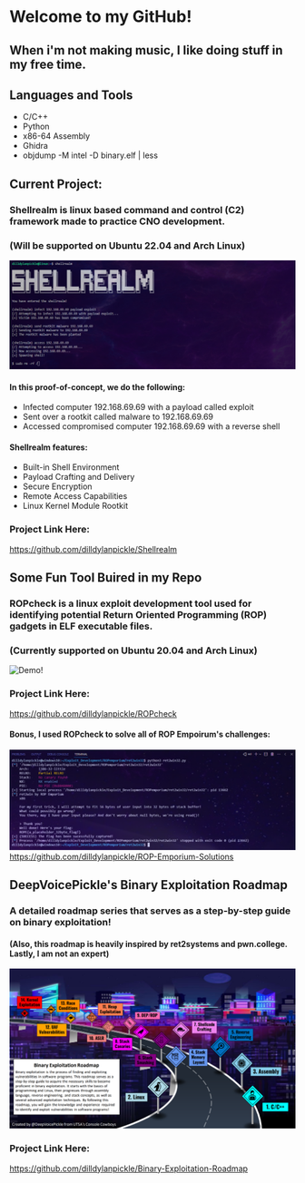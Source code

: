 # Welcome to my GitHub!
## When i'm not making music, I like doing stuff in my free time.

## Languages and Tools
- C/C++
- Python
- x86-64 Assembly
- Ghidra
- objdump -M intel -D binary.elf | less


## Current Project:
### Shellrealm is linux based command and control (C2) framework made to practice CNO development.

### (Will be supported on Ubuntu 22.04 and Arch Linux) 

![Demo!](/demo/shellrealm-demo-5.png)

#### In this proof-of-concept, we do the following:
* Infected computer 192.168.69.69 with a payload called exploit
* Sent over a rootkit called malware to 192.168.69.69
* Accessed compromised computer 192.168.69.69 with a reverse shell

#### Shellrealm features:
* Built-in Shell Environment
* Payload Crafting and Delivery
* Secure Encryption
* Remote Access Capabilities
* Linux Kernel Module Rootkit

### Project Link Here:
https://github.com/dilldylanpickle/Shellrealm

## Some Fun Tool Buired in my Repo
### ROPcheck is a linux exploit development tool used for identifying potential Return Oriented Programming (ROP) gadgets in ELF executable files.
### (Currently supported on Ubuntu 20.04 and Arch Linux) 
![Demo!](/demo/animated_demo_v7.gif)

### Project Link Here:
https://github.com/dilldylanpickle/ROPcheck

#### Bonus, I used ROPcheck to solve all of ROP Empoirum's challenges:
![Demo!](/demo/ret2win32.png)
https://github.com/dilldylanpickle/ROP-Emporium-Solutions

## DeepVoicePickle's Binary Exploitation Roadmap
### A detailed roadmap series that serves as a step-by-step guide on binary exploitation!
#### (Also, this roadmap is heavily inspired by ret2systems and pwn.college. Lastly, I am not an expert)
![Demo!](/demo/Binary-Exploitation-Roadmap-v2.png)

### Project Link Here:
https://github.com/dilldylanpickle/Binary-Exploitation-Roadmap
